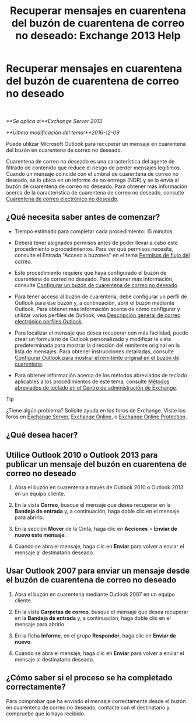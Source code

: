 ﻿---
title: 'Recuperar mensajes en cuarentena del buzón de cuarentena de correo no deseado: Exchange 2013 Help'
TOCTitle: Recuperar mensajes en cuarentena del buzón de cuarentena de correo no deseado
ms:assetid: 7a86bfde-f868-4689-bdec-5f01e52b510d
ms:mtpsurl: https://technet.microsoft.com/es-es/library/Aa998920(v=EXCHG.150)
ms:contentKeyID: 49895731
ms.date: 05/22/2018
mtps_version: v=EXCHG.150
ms.translationtype: MT
---

# Recuperar mensajes en cuarentena del buzón de cuarentena de correo no deseado

 

_**Se aplica a:**Exchange Server 2013_

_**Última modificación del tema:**2016-12-09_

Puede utilizar Microsoft Outlook para recuperar un mensaje en cuarentena del buzón en cuarentena de correo no deseado.

Cuarentena de correo no deseado es una característica del agente de filtrado de contenido que reduce el riesgo de perder mensajes legítimos. Cuando un mensaje coincide con el umbral de cuarentena de correo no deseado, se lo ubica en un informe de no entrega (NDR) y se lo envía al buzón de cuarentena de correo no deseado. Para obtener más información acerca de la característica de cuarentena de correo no deseado, consulte [Cuarentena de correo electrónico no deseado](spam-quarantine-exchange-2013-help.md).

## ¿Qué necesita saber antes de comenzar?

  - Tiempo estimado para completar cada procedimiento: 15 minutos

  - Deberá tener asignados permisos antes de poder llevar a cabo este procedimiento o procedimientos. Para ver qué permisos necesita, consulte el Entrada "Acceso a buzones" en el tema [Permisos de flujo del correo](mail-flow-permissions-exchange-2013-help.md).

  - Este procedimiento requiere que haya configurado el buzón de cuarentena de correo no deseado. Para obtener más información, consulte [Configurar un buzón de cuarentena de correo no deseado](configure-a-spam-quarantine-mailbox-exchange-2013-help.md).

  - Para tener acceso al buzón de cuarentena, debe configurar un perfil de Outlook para ese buzón y, a continuación, abrir el buzón mediante Outlook. Para obtener más información acerca de cómo configurar y utilizar varios perfiles de Outlook, vea [Descripción general de correo electrónico perfiles Outlook](https://go.microsoft.com/fwlink/p/?linkid=178975).

  - Para localizar el mensaje que desea recuperar con más facilidad, puede crear un formulario de Outlook personalizado y modificar la vista predeterminada para mostrar la dirección del remitente original en la lista de mensajes. Para obtener instrucciones detalladas, consulte [Configurar Outlook para mostrar el remitente original en el buzón de cuarentena](configure-outlook-to-show-the-original-sender-in-the-quarantine-mailbox-exchange-2013-help.md).

  - Para obtener información acerca de los métodos abreviados de teclado aplicables a los procedimientos de este tema, consulte [Métodos abreviados de teclado en el Centro de administración de Exchange](keyboard-shortcuts-in-the-exchange-admin-center-exchange-online-protection-help.md).


> [!TIP]
> ¿Tiene algún problema? Solicite ayuda en los foros de Exchange. Visite los foros en <A href="https://go.microsoft.com/fwlink/p/?linkid=60612">Exchange Server</A>, <A href="https://go.microsoft.com/fwlink/p/?linkid=267542">Exchange Online</A>, o <A href="https://go.microsoft.com/fwlink/p/?linkid=285351">Exchange Online Protection</A>.



## ¿Qué desea hacer?

## Utilice Outlook 2010 o Outlook 2013 para publicar un mensaje del buzón en cuarentena de correo no deseado

1.  Abra el buzón en cuarentena a través de Outlook 2010 o Outlook 2013 en un equipo cliente.

2.  En la vista **Correo**, busque el mensaje que desea recuperar en la **Bandeja de entrada** y, a continuación, haga doble clic en el mensaje para abrirlo.

3.  En la sección **Mover** de la Cinta, haga clic en **Acciones** \> **Enviar de nuevo este mensaje**.

4.  Cuando se abra el mensaje, haga clic en **Enviar** para volver a enviar el mensaje al destinatario deseado.

## Usar Outlook 2007 para enviar un mensaje desde el buzón de cuarentena de correo no deseado

1.  Abra el buzón en cuarentena mediante Outlook 2007 en un equipo cliente.

2.  En la vista **Carpetas de correo**, busque el mensaje que desea recuperar en la **Bandeja de entrada** y, a continuación, haga doble clic en el mensaje para abrirlo.

3.  En la ficha **Informe**, en el grupo **Responder**, haga clic en **Enviar de nuevo**.

4.  Cuando se abra el mensaje, haga clic en **Enviar** para volver a enviar el mensaje al destinatario deseado.

## ¿Cómo saber si el proceso se ha completado correctamente?

Para comprobar que ha enviado el mensaje correctamente desde el buzón en cuarentena de correo no deseado, contacte con el destinatario y compruebe que lo haya recibido.

